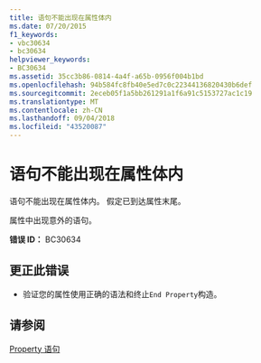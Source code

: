 ```yaml
---
title: 语句不能出现在属性体内
ms.date: 07/20/2015
f1_keywords:
- vbc30634
- bc30634
helpviewer_keywords:
- BC30634
ms.assetid: 35cc3b86-0814-4a4f-a65b-0956f004b1bd
ms.openlocfilehash: 94b584fc8fb40e5ed7c0c22344136820430b6def
ms.sourcegitcommit: 2eceb05f1a5bb261291a1f6a91c5153727ac1c19
ms.translationtype: MT
ms.contentlocale: zh-CN
ms.lasthandoff: 09/04/2018
ms.locfileid: "43520087"
---
```

# <a name="statement-cannot-appear-within-a-property-body"></a>语句不能出现在属性体内
语句不能出现在属性体内。 假定已到达属性末尾。  
  
 属性中出现意外的语句。  
  
 **错误 ID：** BC30634  
  
## <a name="to-correct-this-error"></a>更正此错误  
  
-   验证您的属性使用正确的语法和终止`End Property`构造。  
  
## <a name="see-also"></a>请参阅  
 [Property 语句](../../visual-basic/language-reference/statements/property-statement.md)  

